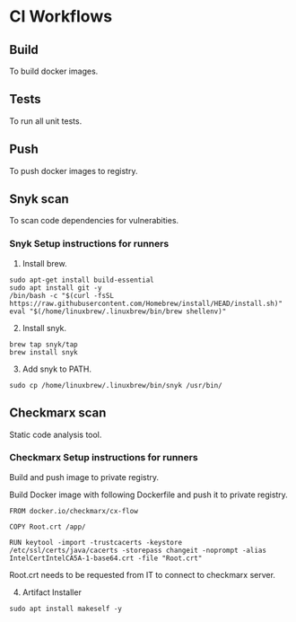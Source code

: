 # CI Workflows

## Build
To build docker images.

## Tests
To run all unit tests.

## Push
To push docker images to registry.

## Snyk scan
To scan code dependencies for vulnerabities.

### Snyk Setup instructions for runners

1. Install brew.
```shell
sudo apt-get install build-essential
sudo apt install git -y
/bin/bash -c "$(curl -fsSL https://raw.githubusercontent.com/Homebrew/install/HEAD/install.sh)"
eval "$(/home/linuxbrew/.linuxbrew/bin/brew shellenv)"
```

2. Install snyk.
```shell
brew tap snyk/tap
brew install snyk
```

3. Add snyk to PATH.
```shell
sudo cp /home/linuxbrew/.linuxbrew/bin/snyk /usr/bin/
```

## Checkmarx scan
Static code analysis tool.

### Checkmarx Setup instructions for runners

Build and push image to private registry.

Build Docker image with following Dockerfile and push it to private registry.
```shell
FROM docker.io/checkmarx/cx-flow

COPY Root.crt /app/

RUN keytool -import -trustcacerts -keystore /etc/ssl/certs/java/cacerts -storepass changeit -noprompt -alias IntelCertIntelCA5A-1-base64.crt -file "Root.crt"
```

Root.crt needs to be requested from IT to connect to checkmarx server.

4. Artifact Installer
```shell
sudo apt install makeself -y
```
